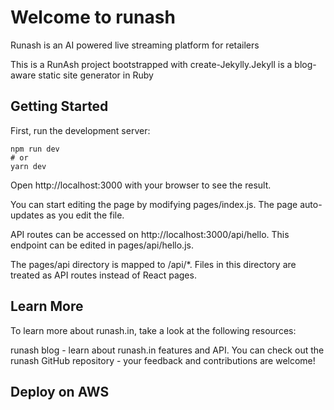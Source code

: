 # Welcome to runash
Runash is an AI powered live streaming platform for retailers 

This is a RunAsh project bootstrapped with create-Jekylly.Jekyll is a blog-aware static site generator in Ruby
## Getting Started
First, run the development server:

```
npm run dev
# or
yarn dev
```

Open http://localhost:3000 with your browser to see the result.

You can start editing the page by modifying pages/index.js. The page auto-updates as you edit the file.

API routes can be accessed on http://localhost:3000/api/hello. This endpoint can be edited in pages/api/hello.js.

The pages/api directory is mapped to /api/*. Files in this directory are treated as API routes instead of React pages.

## Learn More
To learn more about runash.in, take a look at the following resources:

runash blog - learn about runash.in features and API.
You can check out the runash GitHub repository - your feedback and contributions are welcome!

## Deploy on AWS











 






